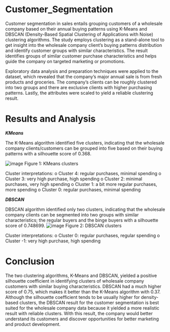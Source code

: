 # Customer_Segmentation
Customer segmentation in sales entails grouping customers of a wholesale company based
on their annual buying patterns using K-Means and DBSCAN (Density-Based Spatial Clustering
of Applications with Noise) clustering algorithms. The
study employs clustering as a stand-alone tool to get insight into the wholesale company client’s
buying patterns distribution and identify customer groups with similar characteristics. The result
identifies groups of similar customer purchase characteristics and helps guide the company on
targeted marketing or promotions.

Exploratory data analysis and preparation techniques were applied to the dataset, which revealed that the company’s major annual sale is from fresh
products and groceries. The company’s clients can be roughly clustered into two groups and there are exclusive clients with higher purchasing patterns. Lastly, the attributes were scaled to yield a reliable clustering result.

# Results and Analysis
**_KMeans_**

The K-Means algorithm identified five clusters, indicating that the wholesale company clients/customers can be grouped into five based on their buying 
patterns with a silhouette score of 0.368. 

![image](https://github.com/m33nm/Customer_Segmentation/assets/54365936/fa4c94e6-2072-4945-8036-f2d98302ca0c)
Figure 1: KMeans clusters

Cluster interpretations:
o Cluster 4: regular purchases, minimal spending
o Cluster 3: very high purchase, high spending
o Cluster 2: minimal purchases, very high spending
o Cluster 1: a bit more regular purchases, more spending
o Cluster 0: regular purchases, minimal spending

**_DBSCAN_**

DBSCAN algorithm identified only two clusters, indicating that the wholesale company clients
can be segmented into two groups with similar characteristics; the regular buyers and the binge
buyers with a silhouette score of 0.748699.
![image](https://github.com/m33nm/Customer_Segmentation/assets/54365936/bff3ca53-d8a2-4fd0-92d9-8c0b996671cd)
Figure 2: DBSCAN clusters

Cluster interpretations:
o Cluster 0: regular purchases, regular spending
o Cluster -1: very high purchase, high spending

# Conclusion
The two clustering algorithms, K-Means and DBSCAN, yielded a positive silhouette coefficient in
identifying clusters of wholesale company customers with similar buying characteristics. DBSCAN
had a much higher score of 0.75, which makes it better than the K-Means algorithm with 0.37.
Although the silhouette coefficient tends to be usually higher for density-based clusters, the
DBSCAN result for the customer segmentation is best suited for the wholesale company data
because it yielded a more realistic result with reliable clusters. With this result, the company
would better understand its customers and discover opportunities for better marketing and
product development.



